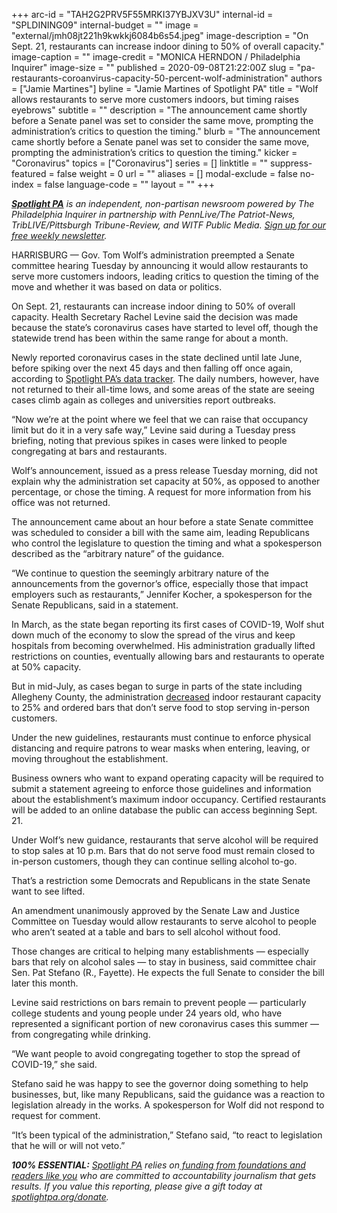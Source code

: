 +++
arc-id = "TAH2G2PRV5F55MRKI37YBJXV3U"
internal-id = "SPLDINING09"
internal-budget = ""
image = "external/jmh08jt221h9kwkkj6084b6s54.jpeg"
image-description = "On Sept. 21, restaurants can increase indoor dining to 50% of overall capacity."
image-caption = ""
image-credit = "MONICA HERNDON / Philadelphia Inquirer"
image-size = ""
published = 2020-09-08T21:22:00Z
slug = "pa-restaurants-coroanvirus-capacity-50-percent-wolf-administration"
authors = ["Jamie Martines"]
byline = "Jamie Martines of Spotlight PA"
title = "Wolf allows restaurants to serve more customers indoors, but timing raises eyebrows"
subtitle = ""
description = "The announcement came shortly before a Senate panel was set to consider the same move, prompting the administration’s critics to question the timing."
blurb = "The announcement came shortly before a Senate panel was set to consider the same move, prompting the administration’s critics to question the timing."
kicker = "Coronavirus"
topics = ["Coronavirus"]
series = []
linktitle = ""
suppress-featured = false
weight = 0
url = ""
aliases = []
modal-exclude = false
no-index = false
language-code = ""
layout = ""
+++

<a href="https://www.spotlightpa.org/"><i><b>Spotlight PA</b></i></a><i> is an independent, non-partisan newsroom powered by The Philadelphia Inquirer in partnership with PennLive/The Patriot-News, TribLIVE/Pittsburgh Tribune-Review, and WITF Public Media. </i><a href="https://www.spotlightpa.org/newsletters"><i>Sign up for our free weekly newsletter</i></a><i>.</i>

HARRISBURG — Gov. Tom Wolf’s administration preempted a Senate committee hearing Tuesday by announcing it would allow restaurants to serve more customers indoors, leading critics to question the timing of the move and whether it was based on data or politics.

On Sept. 21, restaurants can increase indoor dining to 50% of overall capacity. Health Secretary Rachel Levine said the decision was made because the state’s coronavirus cases have started to level off, though the statewide trend has been within the same range for about a month.

Newly reported coronavirus cases in the state declined until late June, before spiking over the next 45 days and then falling off once again, according to <a href="https://www.spotlightpa.org/news/2020/03/pa-coronavirus-updates-cases-map-live-tracker/">Spotlight PA’s data tracker</a>. The daily numbers, however, have not returned to their all-time lows, and some areas of the state are seeing cases climb again as colleges and universities report outbreaks.

“Now we’re at the point where we feel that we can raise that occupancy limit but do it in a very safe way,” Levine said during a Tuesday press briefing, noting that previous spikes in cases were linked to people congregating at bars and restaurants.

Wolf’s announcement, issued as a press release Tuesday morning, did not explain why the administration set capacity at 50%, as opposed to another percentage, or chose the timing. A request for more information from his office was not returned.

<script src="https://www.spotlightpa.org/embed.js" async></script><div data-spl-embed-version="1" data-spl-src="https://www.spotlightpa.org/embeds/newsletter-covid/"></div>

The announcement came about an hour before a state Senate committee was scheduled to consider a bill with the same aim, leading Republicans who control the legislature to question the timing and what a spokesperson described as the “arbitrary nature” of the guidance.

“We continue to question the seemingly arbitrary nature of the announcements from the governor’s office, especially those that impact employers such as restaurants,” Jennifer Kocher, a spokesperson for the Senate Republicans, said in a statement. 

In March, as the state began reporting its first cases of COVID-19, Wolf shut down much of the economy to slow the spread of the virus and keep hospitals from becoming overwhelmed. His administration gradually lifted restrictions on counties, eventually allowing bars and restaurants to operate at 50% capacity.

But in mid-July, as cases began to surge in parts of the state including Allegheny County, the administration <a href="https://www.spotlightpa.org/news/2020/07/pennsylvania-coronavirus-restrictions-wolf-bars-restaurants-nightclubs-telework/">decreased</a> indoor restaurant capacity to 25% and ordered bars that don’t serve food to stop serving in-person customers.

Under the new guidelines, restaurants must continue to enforce physical distancing and require patrons to wear masks when entering, leaving, or moving throughout the establishment.

Business owners who want to expand operating capacity will be required to submit a statement agreeing to enforce those guidelines and information about the establishment’s maximum indoor occupancy. Certified restaurants will be added to an online database the public can access beginning Sept. 21.

Under Wolf’s new guidance, restaurants that serve alcohol will be required to stop sales at 10 p.m. Bars that do not serve food must remain closed to in-person customers, though they can continue selling alcohol to-go.

That’s a restriction some Democrats and Republicans in the state Senate want to see lifted.

<script src="https://www.spotlightpa.org/embed.js" async></script><div data-spl-embed-version="1" data-spl-src="https://www.spotlightpa.org/embeds/donate/"></div>

An amendment unanimously approved by the Senate Law and Justice Committee on Tuesday would allow restaurants to serve alcohol to people who aren’t seated at a table and bars to sell alcohol without food.

Those changes are critical to helping many establishments — especially bars that rely on alcohol sales — to stay in business, said committee chair Sen. Pat Stefano (R., Fayette). He expects the full Senate to consider the bill later this month.

Levine said restrictions on bars remain to prevent people — particularly college students and young people under 24 years old, who have represented a significant portion of new coronavirus cases this summer — from congregating while drinking.

“We want people to avoid congregating together to stop the spread of COVID-19,” she said.

Stefano said he was happy to see the governor doing something to help businesses, but, like many Republicans, said the guidance was a reaction to legislation already in the works. A spokesperson for Wolf did not respond to request for comment.

“It’s been typical of the administration,” Stefano said, “to react to legislation that he will or will not veto.”

<i><b>100% ESSENTIAL:</b></i><i> </i><a href="https://www.spotlightpa.org/"><i>Spotlight PA</i></a><i> relies on</i><a href="https://www.spotlightpa.org/support"><i> funding from foundations and readers like you</i></a><i> who are committed to accountability journalism that gets results. If you value this reporting, please give a gift today at </i><a href="http://spotlightpa.org/donate"><i>spotlightpa.org/donate</i></a><i>.</i>
